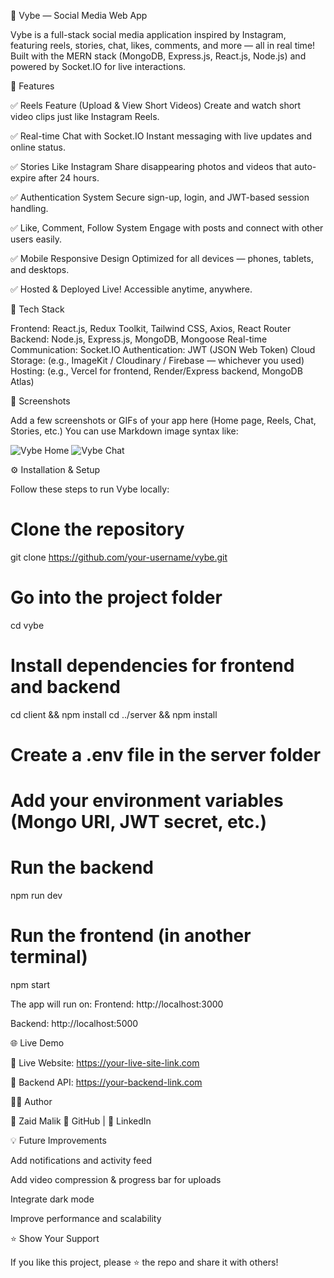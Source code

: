 🌟 Vybe — Social Media Web App

Vybe is a full-stack social media application inspired by Instagram, featuring reels, stories, chat, likes, comments, and more — all in real time!
Built with the MERN stack (MongoDB, Express.js, React.js, Node.js) and powered by Socket.IO for live interactions.

🚀 Features

✅ Reels Feature (Upload & View Short Videos)
Create and watch short video clips just like Instagram Reels.

✅ Real-time Chat with Socket.IO
Instant messaging with live updates and online status.

✅ Stories Like Instagram
Share disappearing photos and videos that auto-expire after 24 hours.

✅ Authentication System
Secure sign-up, login, and JWT-based session handling.

✅ Like, Comment, Follow System
Engage with posts and connect with other users easily.

✅ Mobile Responsive Design
Optimized for all devices — phones, tablets, and desktops.

✅ Hosted & Deployed Live!
Accessible anytime, anywhere.

🧠 Tech Stack

Frontend: React.js, Redux Toolkit, Tailwind CSS, Axios, React Router
Backend: Node.js, Express.js, MongoDB, Mongoose
Real-time Communication: Socket.IO
Authentication: JWT (JSON Web Token)
Cloud Storage: (e.g., ImageKit / Cloudinary / Firebase — whichever you used)
Hosting: (e.g., Vercel for frontend, Render/Express backend, MongoDB Atlas)

📸 Screenshots

Add a few screenshots or GIFs of your app here (Home page, Reels, Chat, Stories, etc.)
You can use Markdown image syntax like:

![Vybe Home](./screenshots/home.png)
![Vybe Chat](./screenshots/chat.png)

⚙️ Installation & Setup

Follow these steps to run Vybe locally:

# Clone the repository
git clone https://github.com/your-username/vybe.git

# Go into the project folder
cd vybe

# Install dependencies for frontend and backend
cd client && npm install
cd ../server && npm install

# Create a .env file in the server folder
# Add your environment variables (Mongo URI, JWT secret, etc.)

# Run the backend
npm run dev

# Run the frontend (in another terminal)
npm start


The app will run on:
Frontend: http://localhost:3000

Backend: http://localhost:5000

🌐 Live Demo

🔗 Live Website: https://your-live-site-link.com

🔗 Backend API: https://your-backend-link.com

🧑‍💻 Author

👤 Zaid Malik
💼 GitHub
 | 💬 LinkedIn

💡 Future Improvements

Add notifications and activity feed

Add video compression & progress bar for uploads

Integrate dark mode

Improve performance and scalability

⭐ Show Your Support

If you like this project, please ⭐ the repo and share it with others!